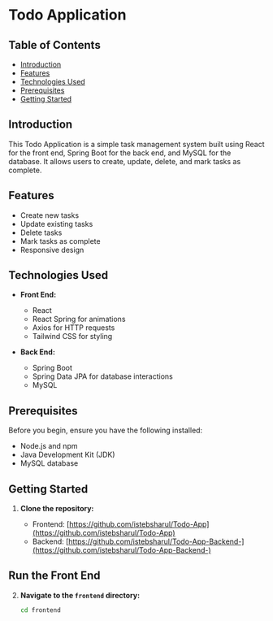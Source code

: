 # Todo Application

## Table of Contents

- [Introduction](#introduction)
- [Features](#features)
- [Technologies Used](#technologies-used)
- [Prerequisites](#prerequisites)
- [Getting Started](#getting-started)

## Introduction

This Todo Application is a simple task management system built using React for the front end, Spring Boot for the back end, and MySQL for the database. It allows users to create, update, delete, and mark tasks as complete.

## Features

- Create new tasks
- Update existing tasks
- Delete tasks
- Mark tasks as complete
- Responsive design

## Technologies Used

- **Front End:**
  - React
  - React Spring for animations
  - Axios for HTTP requests
  - Tailwind CSS for styling

- **Back End:**
  - Spring Boot
  - Spring Data JPA for database interactions
  - MySQL

## Prerequisites

Before you begin, ensure you have the following installed:

- Node.js and npm
- Java Development Kit (JDK)
- MySQL database

## Getting Started

1. **Clone the repository:**

   - Frontend: [https://github.com/istebsharul/Todo-App](https://github.com/istebsharul/Todo-App)
   - Backend: [https://github.com/istebsharul/Todo-App-Backend-](https://github.com/istebsharul/Todo-App-Backend-)

## Run the Front End

2. **Navigate to the `frontend` directory:**

   ```bash
   cd frontend
